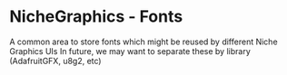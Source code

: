 # NicheGraphics - Fonts

A common area to store fonts which might be reused by different Niche Graphics UIs
In future, we may want to separate these by library (AdafruitGFX, u8g2, etc)

